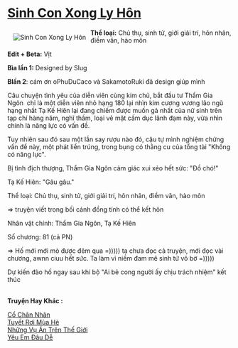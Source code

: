 <a href="https://utruyen.com/sinh-con-xong-ly-hon/17903/" title="Sinh Con Xong Ly Hôn"><h1>Sinh Con Xong Ly Hôn</h1></a><div style="display:table"><img align="right" style="float: left; padding: 10px;" src="https://utruyen.com/images/story/200x260/sinh-con-xong-ly-hon.jpg" alt="Sinh Con Xong Ly Hôn"><b>Thể loại:</b> Chủ thụ, sinh tử, giới giải trí, hôn nhân, điềm văn, hào môn<p></p><b>Edit + Beta:</b> Vịt<p></p><b>Bìa lần 1:</b> Designed by Slug<p></p><b>Blần 2</b>: cám ơn oPhuDuCaco và SakamotoRuki đã design giúp mình<p></p>Câu chuyện tình yêu của diễn viên cùng kim chủ, bắt đầu tư Thẩm Gia Ngôn  chỉ là một diễn viên nhỏ hạng 180 lại nhìn kim cương vương lão ngũ hạng nhất Tạ Kế Hiên lại đang chiếm được muốn gả nhất của nữ sinh trên tạp chí hàng năm, nghĩ thầm, loại vẻ mặt cấm dục lãnh đạm này, vừa nhìn chính là năng lực có vấn đề.<p></p>Tuy nhiên sau đó sau một lần say rượu nào đó, cậu tự mình nghiệm chứng vấn đề này, một phát liền trúng, trong bụng có thằng cu của tổng tài "Không có năng lực".<p></p>Bị tình địch thượng, Thẩm Gia Ngôn cảm giác xui xẻo hết sức: "Đồ chó!"<p></p>Tạ Kế Hiên: "Gâu gâu."<p></p>Thể loại: Chủ thụ, sinh tử, giới giải trí, hôn nhân, điềm văn, hào môn<p></p>=> truyện viết trong bối cảnh đồng tính có thể kết hôn<p></p>Nhân vật chính: Thẩm Gia Ngôn, Tạ Kế Hiên<p></p>Số chương: 81 (cả PN)<p></p>=> Hố mới mới mò được đêm qua =))))) ta chưa đọc cả truyện, mới đọc vài chương, awnn ciuu hết sức. Ta làm vì niềm đam mê sinh tử vô bờ =)))))<p></p>Dự kiến đào hố ngay sau khi bộ "Ai bẻ cong người ấy chịu trách nhiệm" kết thúc</div><p><br><b>Truyện Hay Khác :</b></p><a href="https://utruyen.com/co-chan-nhan/13555/" alt="Cổ Chân Nhân">Cổ Chân Nhân</a><br/><a href="https://truyenngontinhay.wordpress.com/2019/10/03/tuyet-roi-mua-he/" alt="Tuyết Rơi Mùa Hè">Tuyết Rơi Mùa Hè</a><br/><a href="https://github.com/quanluxury/ngontinhhot/tree/master/truyenhay/19395/" alt="Những Vụ Án Trên Thế Giới">Những Vụ Án Trên Thế Giới</a><br/><a href="https://dammyh.wordpress.com/2019/11/07/yeu-em-dau-de-2/" alt="Yêu Em Đâu Dễ">Yêu Em Đâu Dễ</a><br/>